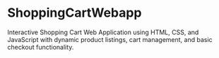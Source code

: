 # ShoppingCartWebapp
Interactive Shopping Cart Web Application using HTML, CSS, and JavaScript with dynamic product listings, cart management, and basic checkout functionality.
